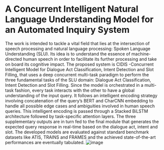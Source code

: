 # A Concurrent Intelligent Natural Language Understanding Model for an Automated Inquiry System
The work is intended to tackle a vital field that lies at the intersection of speech processing and natural language processing: Spoken Language Understanding (SLU). Its idea is to understand the essence of machine-directed human speech in order to facilitate its further processing and take on board its cognitive impact. The proposed system is CIDIS -Concurrent Intelligent Model for Dialogue Act Classification, Intent Detection and Slot Filling, that uses a deep concurrent multi-task paradigm to perform the three fundamental tasks of the SLU domain: Dialogue Act Classification, Intent Detection and Slot Filling. Since the model is orchestrated in a multi-task fashion, every task interacts with the other to have a global understanding of the input query. It follows an intelligent encoding strategy involving concatenation of the query’s BERT and CharCNN embedding to handle all possible edge cases and ambiguities involved in human speech queries. This intelligent encoding is passed through a Stacked BiLSTM architecture followed by task-specific attention layers. The three supplementary outputs are in turn fed to the final module that generates the expected query response in real-time based on the dialogue act, intent and slot. The developed models are evaluated against standard benchmark datasets like ATIS, TRAINS and FRAMES and the achieved state-of-the-art performances are eventually tabulated.
![image](https://github.com/Srihari123456/CIDIS-An-NLU-model-for-an-automated-inquiry-system/assets/43612273/a314e4ad-8282-4181-b4ae-8bffcb640afe)
